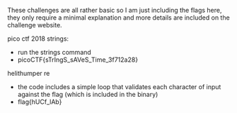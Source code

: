 These challenges are all rather basic so I am just including the flags here, they only require a minimal explanation and more details are included on the challenge website.


pico ctf 2018 strings:
- run the strings command
- picoCTF{sTrIngS_sAVeS_Time_3f712a28}


helithumper re
- the code includes a simple loop that validates each character of input against the flag (which is included in the binary)
- flag{hUCf_lAb} 
